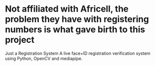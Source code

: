 # Not affiliated with Africell, the problem they have with registering numbers is what gave birth to this project
Just a Registration System 
A live face+ID registration verification system using Python, OpenCV and mediapipe.
